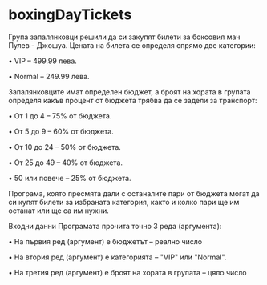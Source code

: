# boxingDayTickets

Група запалянковци решили да си закупят билети за боксовия мач Пулев - Джошуа. Цената на билета
се определя спрямо две категории:

• VIP – 499.99 лева.

• Normal – 249.99 лева.

Запалянковците имат определен бюджет, a броят на хората в групата определя
какъв процент от бюджета трябва да се задели за транспорт:

• От 1 до 4 – 75% от бюджета.

• От 5 до 9 – 60% от бюджета.

• От 10 до 24 – 50% от бюджета.

• От 25 до 49 – 40% от бюджета.

• 50 или повече – 25% от бюджета.

Програма, която пресмята дали с останалите пари от бюджета могат
да си купят билети за избраната категория, както и колко пари ще им останат или
ще са им нужни.

Входни данни
Програмата прочита точно 3 реда (аргумента):

• На първия ред (аргумент) е бюджетът – реално число

• На втория ред (аргумент) е категорията – "VIP" или "Normal".

• На третия ред (аргумент) е броят на хората в групата – цяло число
